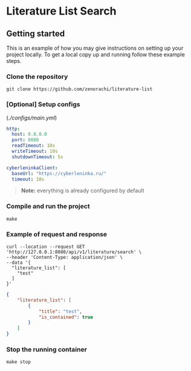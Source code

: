 # Literature List Search

## Getting started
This is an example of how you may give instructions on setting up your project locally. To get a local copy up and running follow these example steps.

### Clone the repository
```shell
git clone https://github.com/zenorachi/literature-list
```
### [Optional] Setup configs
(_./configs/main.yml_)
```yaml
http:
  host: 0.0.0.0
  port: 8080
  readTimeout: 10s
  writeTimeout: 10s
  shutdownTimeout: 5s

cyberleninkaClient:
  baseUrl: "https://cyberleninka.ru/"
  timeout: 10s
```
> **Note:** everything is already configured by default
### Compile and run the project
```shell
make
```
### Example of request and response
```shell
curl --location --request GET 'http://127.0.0.1:8080/api/v1/literature/search' \
--header 'Content-Type: application/json' \
--data '{
  "literature_list": [
    "test"
  ]
}'
```
```json
{
    "literature_list": [
        {
            "title": "test",
            "is_contained": true
        }
    ]
}
```
### Stop the running container
```shell
make stop
```